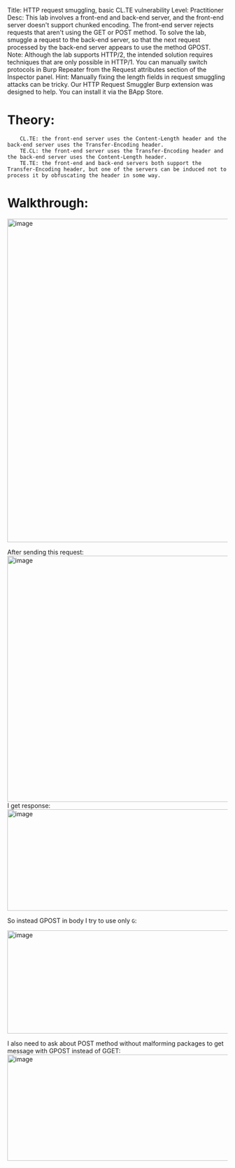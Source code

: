 Title: HTTP request smuggling, basic CL.TE vulnerability
Level: Practitioner
Desc:  This lab involves a front-end and back-end server, and the front-end server doesn't support chunked encoding. The front-end server rejects requests that aren't using the GET or POST method.
To solve the lab, smuggle a request to the back-end server, so that the next request processed by the back-end server appears to use the method GPOST. 
Note: Although the lab supports HTTP/2, the intended solution requires techniques that are only possible in HTTP/1. You can manually switch protocols in Burp Repeater from the Request attributes section of the Inspector panel. 
Hint: Manually fixing the length fields in request smuggling attacks can be tricky. Our HTTP Request Smuggler Burp extension was designed to help. You can install it via the BApp Store. 

# Theory:
```
    CL.TE: the front-end server uses the Content-Length header and the back-end server uses the Transfer-Encoding header.
    TE.CL: the front-end server uses the Transfer-Encoding header and the back-end server uses the Content-Length header.
    TE.TE: the front-end and back-end servers both support the Transfer-Encoding header, but one of the servers can be induced not to process it by obfuscating the header in some way.
```

# Walkthrough:
<img width="1850" height="740" alt="image" src="https://github.com/user-attachments/assets/7a7f0a39-291d-41c2-80d7-413c8e54105d" />

After sending this request: 
<img width="623" height="563" alt="image" src="https://github.com/user-attachments/assets/95ee1dd1-86ed-4dbb-9a9c-10810ea3f335" />
I get response: 
<img width="746" height="232" alt="image" src="https://github.com/user-attachments/assets/59e6f173-0a12-4888-8063-1706a3bbc4dc" />


So instead GPOST in body I try to use only `G`:

<img width="556" height="236" alt="image" src="https://github.com/user-attachments/assets/daa0eef4-6c06-4167-a46d-f7cca816ed47" />

I also need to ask about POST method without malforming packages to get message with GPOST instead of GGET:
<img width="1214" height="243" alt="image" src="https://github.com/user-attachments/assets/9cc0c893-517f-410e-a0b1-584152e573dc" />





